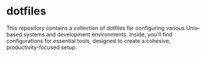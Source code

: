 # dotfiles
This repository contains a collection of dotfiles for configuring various Unix-based systems and development environments. Inside, you'll find configurations for essential tools, designed to create a cohesive, productivity-focused setup.
